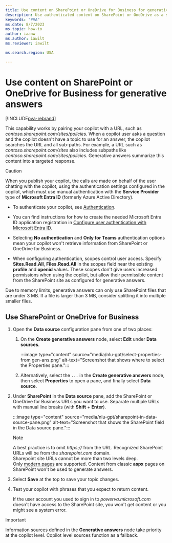 ```yaml
---
title: Use content on SharePoint or OneDrive for Business for generative answers
description: Use authenticated content on SharePoint or OneDrive as a source for generative answers.
keywords: "PVA"
ms.date: 8/7/2023
ms.topic: how-to
author: iaanw
ms.author: iawilt
ms.reviewer: iawilt

ms.search.region: USA

---
```


# Use content on SharePoint or OneDrive for Business for generative answers

[!INCLUDE[pva-rebrand](includes/pva-rebrand.md)]

This capability works by pairing your copilot with a URL, such as _contoso.sharepoint.com/sites/policies_. When a copilot user asks a question and the copilot doesn't have a topic to use for an answer, the copilot searches the URL and all sub-paths. For example, a URL such as _contoso.sharepoint.com/sites_ also includes subpaths like _contoso.sharepoint.com/sites/policies_. Generative answers summarize this content into a targeted response.

> [!CAUTION]
> When you publish your copilot, the calls are made on behalf of the user chatting with the copilot, using the authentication settings configured in the copilot, which must use manual authentication with the **Service Provider** type of **Microsoft Entra ID** (formerly Azure Active Directory).
> - To authenticate your copilot, see [Authentication](nlu-boost-node.md#authentication).
> - You can find instructions for how to create the needed Microsoft Entra ID application registration in [Configure user authentication with Microsoft Entra ID](configuration-authentication-azure-ad.md).
>
> - Selecting **No authentication** and **Only for Teams** authentication options mean your copilot won't retrieve information from SharePoint or OneDrive for Business.
>
> - When configuring authentication, scopes control user access. Specify **Sites.Read.All**, **Files.Read.All** in the scopes field near the existing **profile** and **openid** values. These scopes don't give users increased permissions when using the copilot, but allow their permissible content from the SharePoint site as configured for generative answers.

Due to memory limits, generative answers can only use SharePoint files that are under 3 MB. If a file is larger than 3 MB, consider splitting it into multiple smaller files.

## Use SharePoint or OneDrive for Business

1. Open the **Data source** configuration pane from one of two places:

   1. On the **Create generative answers** node, select **Edit** under **Data sources**.

      :::image type="content" source="media/nlu-gpt/select-properties-from gen-ans.png" alt-text="Screenshot that shows where to select the Properties pane.":::

   1. Alternatively, select the `...` in the **Create generative answers** node, then select **Properties** to open a pane, and finally select **Data source**.

1. Under **SharePoint** in the **Data source** pane, add the SharePoint or OneDrive for Business URLs you want to use. Separate multiple URLs with manual line breaks (with **Shift** + **Enter**).

   :::image type="content" source="media/nlu-gpt/sharepoint-in-data-source-pane.png" alt-text="Screenshot that shows the SharePoint field in the Data source pane.":::

   > [!NOTE]
   >
   > A best practice is to omit _https://_ from the URL. Recognized SharePoint URLs will be from the _sharepoint.com_ domain.  
   > Sharepoint site URLs cannot be more than two levels deep.  
   > Only [modern pages](https://support.microsoft.com/en-us/office/sharepoint-classic-and-modern-experiences-5725c103-505d-4a6e-9350-300d3ec7d73f) are supported.
   > Content from classic **aspx** pages on SharePoint won't be used to generate answers.

1. Select **Save** at the top to save your topic changes.

1. Test your copilot with phrases that you expect to return content.

   If the user account you used to sign in to _powerva.microsoft.com_ doesn't have access to the SharePoint site, you won't get content or you might see a system error.

> [!IMPORTANT]
> Information sources defined in the **Generative answers** node take priority at the copilot level. Copilot level sources function as a fallback.
